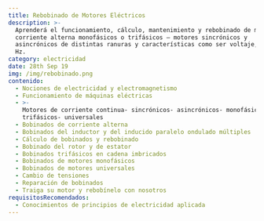 ```yaml
---
title: Rebobinado de Motores Eléctricos
description: >-
  Aprenderá el funcionamiento, cálculo, mantenimiento y rebobinado de motores de
  corriente alterna monofásicos o trifásicos – motores sincrónicos y
  asincrónicos de distintas ranuras y características como ser voltaje, rpm y
  Hz.
category: electricidad
date: 28th Sep 19
img: /img/rebobinado.png
contenido:
  - Nociones de electricidad y electromagnetismo
  - Funcionamiento de máquinas eléctricas
  - >-
    Motores de corriente continua- sincrónicos- asincrónicos- monofásicos –
    trifásicos- universales
  - Bobinados de corriente alterna
  - Bobinados del inductor y del inducido paralelo ondulado múltiples
  - Cálculo de bobinados y rebobinado
  - Bobinado del rotor y de estator
  - Bobinados trifásicos en cadena imbricados
  - Bobinados de motores monofásicos
  - Bobinados de motores universales
  - Cambio de tensiones
  - Reparación de bobinados
  - Traiga su motor y rebobínelo con nosotros
requisitosRecomendados:
  - Conocimientos de principios de electricidad aplicada
---
```


